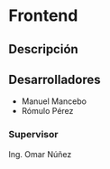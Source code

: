 # Frontend

## Descripción

## Desarrolladores
- Manuel Mancebo
- Rómulo Pérez

### Supervisor
Ing. Omar Núñez
